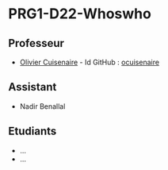 # PRG1-D22-Whoswho

## Professeur 

* [Olivier Cuisenaire](Bios/OCE.md) - Id GitHub : [ocuisenaire](https://github.com/ocuisenaire)

## Assistant

* Nadir Benallal

## Etudiants

* ... 
* ... 
